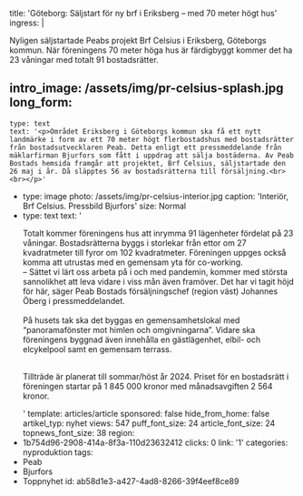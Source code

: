 title: 'Göteborg: Säljstart för ny brf i Eriksberg – med 70 meter högt hus'
ingress: |
  <p>Nyligen säljstartade Peabs projekt Brf Celsius i Eriksberg, Göteborgs kommun. När föreningens 70 meter höga hus är färdigbyggt kommer det ha 23 våningar med totalt 91 bostadsrätter.
  </p>
  
intro_image: /assets/img/pr-celsius-splash.jpg
long_form:
  -
    type: text
    text: '<p>Området Eriksberg i Göteborgs kommun ska få ett nytt landmärke i form av ett 70 meter högt flerbostadshus med bostadsrätter från bostadsutvecklaren Peab. Detta enligt ett pressmeddelande från mäklarfirman Bjurfors som fått i uppdrag att sälja bostäderna. Av Peab Bostads hemsida framgår att projektet, Brf Celsius, säljstartade den 26 maj i år. Då släpptes 56 av bostadsrätterna till försäljning.<br><br></p>'
  -
    type: image
    photo: /assets/img/pr-celsius-interior.jpg
    caption: 'Interiör, Brf Celsius. Pressbild Bjurfors'
    size: Normal
  -
    type: text
    text: '<p>Totalt kommer föreningens hus att inrymma 91 lägenheter fördelat på 23 våningar. Bostadsrätterna byggs i storlekar från ettor om 27 kvadratmeter till fyror om 102 kvadratmeter. Föreningen uppges också komma att utrustas med en gemensam yta för co-working. <br>– Sättet vi lärt oss arbeta på i och med pandemin, kommer med största sannolikhet att leva vidare i viss mån även framöver. Det har vi tagit höjd för här, säger Peab Bostads försäljningschef (region väst) Johannes Öberg i pressmeddelandet. <br><br>På husets tak ska det byggas en gemensamhetslokal med “panoramafönster mot himlen och omgivningarna”. Vidare ska föreningens byggnad även innehålla en gästlägenhet, elbil- och elcykelpool samt en gemensam terrass.<br><br></p><p>Tillträde är planerat till sommar/höst år 2024. Priset för en bostadsrätt i föreningen startar på 1 845 000 kronor med månadsavgiften 2 564 kronor.</p>'
template: articles/article
sponsored: false
hide_from_home: false
artikel_typ: nyhet
views: 547
puff_font_size: 24
article_font_size: 24
topnews_font_size: 38
region:
  - 1b754d96-2908-414a-8f3a-110d23632412
clicks: 0
link: '1'
categories: nyproduktion
tags:
  - Peab
  - Bjurfors
  - Toppnyhet
id: ab58d1e3-a427-4ad8-8266-39f4eef8ce89
